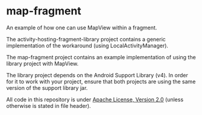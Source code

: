 map-fragment
============

An example of how one can use MapView within a fragment.

The activity-hosting-fragment-library project contains a generic implementation of the workaround (using LocalActivityManager).

The map-fragment project contains an example implementation of using the library project with MapView.

The library project depends on the Android Support Library (v4). In order for it to work with your project, ensure that both projects
are using the same version of the support library jar.


All code in this repository is under [Apache License, Version 2.0](http://www.apache.org/licenses/LICENSE-2.0.html) (unless otherwise is stated in file header).